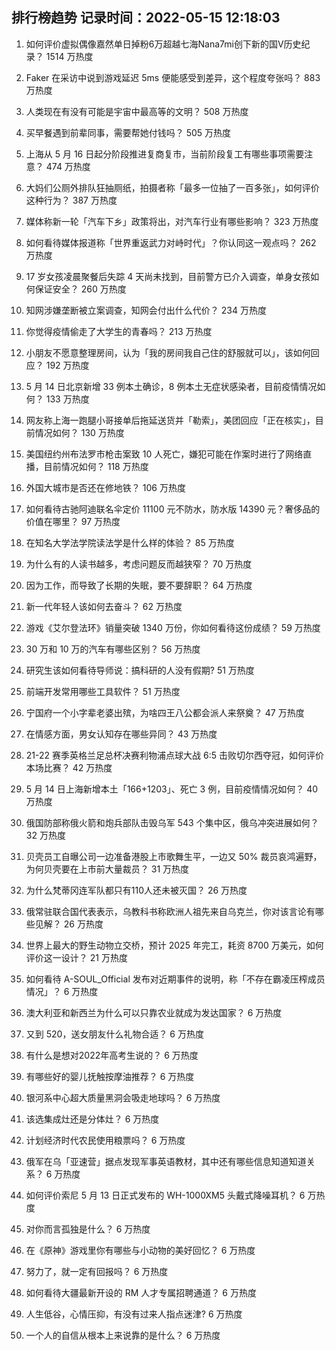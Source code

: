 
## 排行榜趋势 记录时间：2022-05-15 12:18:03
  
  1. 如何评价虚拟偶像嘉然单日掉粉6万超越七海Nana7mi创下新的国V历史纪录？ 1514 万热度
    
  2. Faker 在采访中说到游戏延迟 5ms 便能感受到差异，这个程度夸张吗？ 883 万热度
    
  3. 人类现在有没有可能是宇宙中最高等的文明？ 508 万热度
    
  4. 买早餐遇到前辈同事，需要帮她付钱吗？ 505 万热度
    
  5. 上海从 5 月 16 日起分阶段推进复商复市，当前阶段复工有哪些事项需要注意？ 474 万热度
    
  6. 大妈们公厕外排队狂抽厕纸，拍摄者称「最多一位抽了一百多张」，如何评价这种行为？ 387 万热度
    
  7. 媒体称新一轮「汽车下乡」政策将出，对汽车行业有哪些影响？ 323 万热度
    
  8. 如何看待媒体报道称「世界重返武力对峙时代」？你认同这一观点吗？ 262 万热度
    
  9. 17 岁女孩凌晨聚餐后失踪 4 天尚未找到，目前警方已介入调查，单身女孩如何保证安全？ 260 万热度
    
  10. 知网涉嫌垄断被立案调查，知网会付出什么代价？ 234 万热度
    
  11. 你觉得疫情偷走了大学生的青春吗？ 213 万热度
    
  12. 小朋友不愿意整理房间，认为「我的房间我自己住的舒服就可以」，该如何回应？ 192 万热度
    
  13. 5 月 14 日北京新增 33 例本土确诊，8 例本土无症状感染者，目前疫情情况如何？ 133 万热度
    
  14. 网友称上海一跑腿小哥接单后拖延送货并「勒索」，美团回应「正在核实」，目前情况如何？ 130 万热度
    
  15. 美国纽约州布法罗市枪击案致 10 人死亡，嫌犯可能在作案时进行了网络直播，目前情况如何？ 118 万热度
    
  16. 外国大城市是否还在修地铁？ 106 万热度
    
  17. 如何看待古驰阿迪联名伞定价 11100 元不防水，防水版 14390 元？奢侈品的价值在哪里？ 97 万热度
    
  18. 在知名大学法学院读法学是什么样的体验？ 85 万热度
    
  19. 为什么有的人读书越多，考虑问题反而越狭窄？ 70 万热度
    
  20. 因为工作，而导致了长期的失眠，要不要辞职？ 64 万热度
    
  21. 新一代年轻人该如何去奋斗？ 62 万热度
    
  22. 游戏《艾尔登法环》销量突破 1340 万份，你如何看待这份成绩？ 59 万热度
    
  23. 30 万和 10 万的汽车有哪些区别？ 56 万热度
    
  24. 研究生该如何看待导师说：搞科研的人没有假期? 51 万热度
    
  25. 前端开发常用哪些工具软件？ 51 万热度
    
  26. 宁国府一个小字辈老婆出殡，为啥四王八公都会派人来祭奠？ 47 万热度
    
  27. 在情感方面，男女认知存在哪些异同？ 43 万热度
    
  28. 21-22 赛季英格兰足总杯决赛利物浦点球大战 6:5 击败切尔西夺冠，如何评价本场比赛？ 42 万热度
    
  29. 5 月 14 日上海新增本土「166+1203」、死亡 3 例，目前疫情情况如何？ 40 万热度
    
  30. 俄国防部称俄火箭和炮兵部队击毁乌军 543 个集中区，俄乌冲突进展如何？ 32 万热度
    
  31. 贝壳员工自曝公司一边准备港股上市歌舞生平，一边又 50% 裁员哀鸿遍野，为何贝壳要在上市前大量裁员？ 31 万热度
    
  32. 为什么梵蒂冈连军队都只有110人还未被灭国？ 26 万热度
    
  33. 俄常驻联合国代表表示，乌教科书称欧洲人祖先来自乌克兰，你对该言论有哪些见解？ 26 万热度
    
  34. 世界上最大的野生动物立交桥，预计 2025 年完工，耗资 8700 万美元，如何评价这一设计？ 21 万热度
    
  35. 如何看待 A-SOUL_Official 发布对近期事件的说明，称「不存在霸凌压榨成员情况」？ 6 万热度
    
  36. 澳大利亚和新西兰为什么可以只靠农业就成为发达国家？ 6 万热度
    
  37. 又到 520，送女朋友什么礼物合适？ 6 万热度
    
  38. 有什么是想对2022年高考生说的？ 6 万热度
    
  39. 有哪些好的婴儿抚触按摩油推荐？ 6 万热度
    
  40. 银河系中心超大质量黑洞会吸走地球吗？ 6 万热度
    
  41. 该选集成灶还是分体灶？ 6 万热度
    
  42. 计划经济时代农民使用粮票吗？ 6 万热度
    
  43. 俄军在乌「亚速营」据点发现军事英语教材，其中还有哪些信息知道知道关系？ 6 万热度
    
  44. 如何评价索尼 5 月 13 日正式发布的 WH-1000XM5 头戴式降噪耳机？ 6 万热度
    
  45. 对你而言孤独是什么？ 6 万热度
    
  46. 在《原神》游戏里你有哪些与小动物的美好回忆？ 6 万热度
    
  47. 努力了，就一定有回报吗？ 6 万热度
    
  48. 如何看待大疆最新开设的 RM 人才专属招聘通道？ 6 万热度
    
  49. 人生低谷，心情压抑，有没有过来人指点迷津? 6 万热度
    
  50. 一个人的自信从根本上来说靠的是什么？ 6 万热度
    